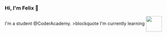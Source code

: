 ### Hi, I'm Felix 👋
I'm a student @CoderAcademy. >blockquote
I'm currently learning <img src="https://user-images.githubusercontent.com/65514917/190879621-8e8090f9-0a28-4b45-bce8-e06418f2aa5f.svg" align="center" height="50">

<!--
**felixmckenzie/felixmckenzie** is a ✨ _special_ ✨ repository because its `README.md` (this file) appears on your GitHub profile.

Here are some ideas to get you started:

- 🔭 I’m currently working on ...
- 🌱 I’m currently learning ...
- 👯 I’m looking to collaborate on ...
- 🤔 I’m looking for help with ...
- 💬 Ask me about ...
- 📫 How to reach me: ...
- 😄 Pronouns: ...
- ⚡ Fun fact: ...
-->
